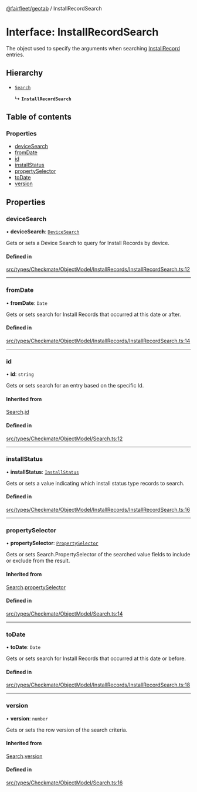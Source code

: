 [@fairfleet/geotab](../README.md) / InstallRecordSearch

# Interface: InstallRecordSearch

The object used to specify the arguments when searching [InstallRecord](InstallRecord.md) entries.

## Hierarchy

- [`Search`](Search.md)

  ↳ **`InstallRecordSearch`**

## Table of contents

### Properties

- [deviceSearch](InstallRecordSearch.md#devicesearch)
- [fromDate](InstallRecordSearch.md#fromdate)
- [id](InstallRecordSearch.md#id)
- [installStatus](InstallRecordSearch.md#installstatus)
- [propertySelector](InstallRecordSearch.md#propertyselector)
- [toDate](InstallRecordSearch.md#todate)
- [version](InstallRecordSearch.md#version)

## Properties

### deviceSearch

• **deviceSearch**: [`DeviceSearch`](DeviceSearch.md)

Gets or sets a Device Search to query for Install Records by device.

#### Defined in

[src/types/Checkmate/ObjectModel/InstallRecords/InstallRecordSearch.ts:12](https://github.com/fairfleet/geotab/blob/d57d931/src/types/Checkmate/ObjectModel/InstallRecords/InstallRecordSearch.ts#L12)

___

### fromDate

• **fromDate**: `Date`

Gets or sets search for Install Records that occurred at this date or after.

#### Defined in

[src/types/Checkmate/ObjectModel/InstallRecords/InstallRecordSearch.ts:14](https://github.com/fairfleet/geotab/blob/d57d931/src/types/Checkmate/ObjectModel/InstallRecords/InstallRecordSearch.ts#L14)

___

### id

• **id**: `string`

Gets or sets search for an entry based on the specific Id.

#### Inherited from

[Search](Search.md).[id](Search.md#id)

#### Defined in

[src/types/Checkmate/ObjectModel/Search.ts:12](https://github.com/fairfleet/geotab/blob/d57d931/src/types/Checkmate/ObjectModel/Search.ts#L12)

___

### installStatus

• **installStatus**: [`InstallStatus`](../README.md#installstatus)

Gets or sets a value indicating which install status type records to search.

#### Defined in

[src/types/Checkmate/ObjectModel/InstallRecords/InstallRecordSearch.ts:16](https://github.com/fairfleet/geotab/blob/d57d931/src/types/Checkmate/ObjectModel/InstallRecords/InstallRecordSearch.ts#L16)

___

### propertySelector

• **propertySelector**: [`PropertySelector`](PropertySelector.md)

Gets or sets Search.PropertySelector of the searched value fields to include or exclude from the result.

#### Inherited from

[Search](Search.md).[propertySelector](Search.md#propertyselector)

#### Defined in

[src/types/Checkmate/ObjectModel/Search.ts:14](https://github.com/fairfleet/geotab/blob/d57d931/src/types/Checkmate/ObjectModel/Search.ts#L14)

___

### toDate

• **toDate**: `Date`

Gets or sets search for Install Records that occurred at this date or before.

#### Defined in

[src/types/Checkmate/ObjectModel/InstallRecords/InstallRecordSearch.ts:18](https://github.com/fairfleet/geotab/blob/d57d931/src/types/Checkmate/ObjectModel/InstallRecords/InstallRecordSearch.ts#L18)

___

### version

• **version**: `number`

Gets or sets the row version of the search criteria.

#### Inherited from

[Search](Search.md).[version](Search.md#version)

#### Defined in

[src/types/Checkmate/ObjectModel/Search.ts:16](https://github.com/fairfleet/geotab/blob/d57d931/src/types/Checkmate/ObjectModel/Search.ts#L16)
